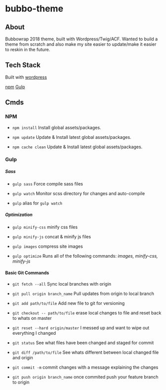 # bubbo-theme

## About
Bubbowrap 2018 theme, built with Wordpress/Twig/ACF. Wanted to build a theme from scratch and also make my site easier to update/make it easier to reskin in the future.

## Tech Stack

Built with [wordpress](https://wordpress.org/)

[npm](https://docs.npmjs.com/cli/install)
[Gulp](https://github.com/gulpjs/gulp/blob/master/docs/API.md)


## Cmds

### NPM
 - `npm install` Install global assets/packages.

 - `npm update` Update & Install latest global assets/packages.

 - `npm cache clean` Update & Install latest global assets/packages.

### Gulp

##### Sass

 - `gulp sass` Force compile sass files 

 - `gulp watch` Monitor scss directory for changes and auto-compile

 - `gulp` alias for `gulp watch` 


##### Optimization

 - `gulp minify-css` minify css files

 - `gulp minify-js` concat & minify js files

 - `gulp images` compress site images

 - `gulp optimize` Runs all of the following commands: *images, minify-css, minify-js*


#### Basic Git Commands 

 - `git fetch --all` Sync local branches with origin

 - `git pull origin branch_name` Pull updates from origin to local branch 

 - `git add path/to/file` Add new file to git for versioning

 - `git checkout -- path/to/file` erase local changes to file and reset back to whats on master

 - `git reset --hard origin/master` I messed up and want to wipe out everything I changed 

 - `git status` See what files have been changed and staged for commit

 - `git diff /path/to/file` See whats different between local changed file and origin

 - `git commit -m` commit changes with a message explaining the changes

 - `git push origin branch_name` once commited push your feature branch to origin 

